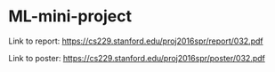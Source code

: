 # ML-mini-project

Link to report:
https://cs229.stanford.edu/proj2016spr/report/032.pdf

Link to poster:
https://cs229.stanford.edu/proj2016spr/poster/032.pdf
